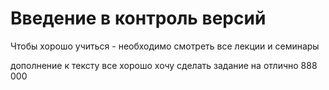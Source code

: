 # Введение в контроль версий
Чтобы хорошо учиться - необходимо смотреть все лекции и семинары


дополнение к тексту все хорошо
хочу сделать задание на отлично 888
000